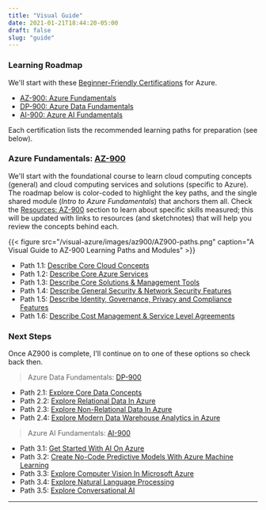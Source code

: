 ```yaml
---
title: "Visual Guide"
date: 2021-01-21T18:44:20-05:00
draft: false
slug: "guide"
---
```


### Learning Roadmap

We'll start with these [Beginner-Friendly Certifications](https://docs.microsoft.com/en-us/learn/certifications/browse/?type=fundamentals&levels=beginner&products=azure&WT.mc_id=mobile-0000-ninarasi) for Azure.

 * [AZ-900: Azure Fundamentals](https://docs.microsoft.com/learn/certifications/azure-fundamentals?WT.mc_id=mobile-0000-ninarasi)
 * [DP-900: Azure Data Fundamentals](https://docs.microsoft.com/learn/certifications/azure-data-fundamentals?WT.mc_id=mobile-0000-ninarasi)
 * [AI-900: Azure AI Fundamentals](https://docs.microsoft.com/learn/certifications/azure-ai-fundamentals?WT.mc_id=mobile-0000-ninarasi)

Each certification lists the recommended learning paths for preparation (see below). 

### Azure Fundamentals: [AZ-900](https://docs.microsoft.com/en-us/learn/certifications/azure-fundamentals?WT.mc_id=mobile-0000-ninarasi)

We'll start with the foundational course to learn cloud computing concepts (general) and cloud computing services and solutions (specific to Azure). The roadmap below is color-coded to highlight the key paths, and the single shared module (_Intro to Azure Fundamentals_) that anchors them all. Check the [Resources: AZ-900](https://github.com/SketchTheDocs/visual-azure/blob/main/RESOURCES.md#az-900-azure-fundamentals) section to learn about specific skills measured; this will be updated with links to resources (and sketchnotes) that will help you review the concepts behind each.

{{< figure src="/visual-azure/images/az900/AZ900-paths.png" caption="A Visual Guide to AZ-900 Learning Paths and Modules" >}}

  * Path 1.1: [Describe Core Cloud Concepts](https://docs.microsoft.com/en-us/learn/paths/az-900-describe-cloud-concepts/?WT.mc_id=mobile-0000-ninarasi)  
  * Path 1.2: [Describe Core Azure Services](https://docs.microsoft.com/en-us/learn/paths/az-900-describe-core-azure-services/?WT.mc_id=mobile-0000-ninarasi) 
  * Path 1.3: [Describe Core Solutions & Management Tools](https://docs.microsoft.com/en-us/learn/paths/az-900-describe-core-solutions-management-tools-azure/?WT.mc_id=mobile-0000-ninarasi) 
  * Path 1.4: [Describe General Security & Network Security Features](https://docs.microsoft.com/en-us/learn/paths/az-900-describe-general-security-network-security-features/?WT.mc_id=mobile-0000-ninarasi) 
  * Path 1.5: [Describe Identity, Governance, Privacy and Compliance Features](https://docs.microsoft.com/en-us/learn/paths/az-900-describe-identity-governance-privacy-compliance-features/?WT.mc_id=mobile-0000-ninarasi) 
  * Path 1.6: [Describe Cost Management & Service Level Agreements](https://docs.microsoft.com/en-us/learn/paths/az-900-describe-azure-cost-management-service-level-agreements/?WT.mc_id=mobile-0000-ninarasi) 

### Next Steps

Once AZ900 is complete, I'll continue on to one of these options so check back then.

>  Azure Data Fundamentals: [DP-900](https://docs.microsoft.com/en-us/learn/certifications/azure-data-fundamentals?WT.mc_id=mobile-0000-ninarasi)

 * Path 2.1: [Explore Core Data Concepts](https://docs.microsoft.com/en-us/learn/paths/azure-data-fundamentals-explore-core-data-concepts/?WT.mc_id=mobile-0000-ninarasi) 
 * Path 2.2: [Explore Relational Data In Azure](https://docs.microsoft.com/en-us/learn/paths/azure-data-fundamentals-explore-relational-data/?WT.mc_id=mobile-0000-ninarasi) 
 * Path 2.3: [Explore Non-Relational Data In Azure](https://docs.microsoft.com/en-us/learn/paths/azure-data-fundamentals-explore-non-relational-data/?WT.mc_id=mobile-0000-ninarasi) 
 * Path 2.4: [Explore Modern Data Warehouse Analytics in Azure](https://docs.microsoft.com/en-us/learn/paths/azure-data-fundamentals-explore-data-warehouse-analytics/?WT.mc_id=mobile-0000-ninarasi) 
  
> Azure AI Fundamentals: [AI-900](https://docs.microsoft.com/en-us/learn/certifications/azure-ai-fundamentals?WT.mc_id=mobile-0000-ninarasi)

* Path 3.1: [Get Started With AI On Azure](https://docs.microsoft.com/en-us/learn/paths/get-started-with-artificial-intelligence-on-azure/?WT.mc_id=mobile-0000-ninarasi) 
* Path 3.2: [Create No-Code Predictive Models With Azure Machine Learning](https://docs.microsoft.com/en-us/learn/paths/create-no-code-predictive-models-azure-machine-learning/?WT.mc_id=mobile-0000-ninarasi) 
* Path 3.3: [Explore Computer Vision In Microsoft Azure](https://docs.microsoft.com/en-us/learn/paths/explore-computer-vision-microsoft-azure/?WT.mc_id=mobile-0000-ninarasi) 
* Path 3.4: [Explore Natural Language Processing](https://docs.microsoft.com/en-us/learn/paths/explore-natural-language-processing/?WT.mc_id=mobile-0000-ninarasi) 
* Path 3.5: [Explore Conversational AI](https://docs.microsoft.com/en-us/learn/paths/explore-conversational-ai/?WT.mc_id=mobile-0000-ninarasi) 
  
---